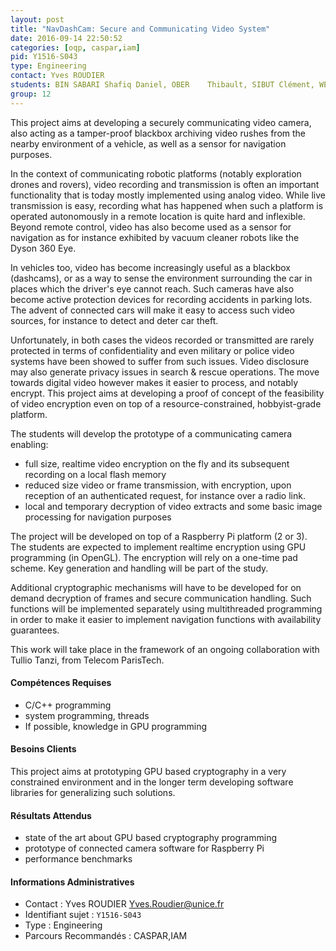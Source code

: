 ```yaml
---
layout: post
title: "NavDashCam: Secure and Communicating Video System"
date: 2016-09-14 22:50:52
categories: [oqp, caspar,iam]
pid: Y1516-S043
type: Engineering
contact: Yves ROUDIER
students: BIN SABARI Shafiq	Daniel, OBER	Thibault, SIBUT	Clément, WEPHRE	Quentin
group: 12
---
```

       
This project aims at developing a securely communicating video camera, also acting as a tamper-proof blackbox archiving video rushes from the nearby environment of a vehicle, as well as a sensor for navigation purposes.

In the context of communicating robotic platforms (notably exploration drones and rovers), video recording and transmission is often an important functionality that is today mostly implemented using analog video. While live transmission is easy, recording what has happened when such a platform is operated autonomously in a remote location is quite hard and inflexible. Beyond remote control, video has also become used as a sensor for navigation as for instance exhibited by vacuum cleaner robots like the Dyson 360 Eye.

In vehicles too, video has become increasingly useful as a blackbox (dashcams), or as a way to sense the environment surrounding the car in places which the driver's eye cannot reach. Such cameras have also become active protection devices for recording accidents in parking lots. The advent of connected cars will make it easy to access such video sources, for instance to detect and deter car theft.

Unfortunately, in both cases the videos recorded or transmitted are rarely protected in terms of confidentiality and even military or police video systems have been showed to suffer from such issues. Video disclosure may also generate privacy issues in search & rescue operations. The move towards digital video however makes it easier to process, and notably encrypt. This project aims at developing a proof of concept of the feasibility of video encryption even on top of a resource-constrained, hobbyist-grade platform.

The students will develop the prototype of a communicating camera enabling:
- full size, realtime video encryption on the fly and its subsequent recording on a local flash memory
- reduced size video or frame transmission, with encryption, upon reception of an authenticated request, for instance over a radio link.
- local and temporary decryption of video extracts and some basic image processing for navigation purposes

The project will be developed on top of a Raspberry Pi platform (2 or 3). The students are expected to implement realtime encryption using GPU programming (in OpenGL). The encryption will rely on a one-time pad scheme. Key generation and handling will be part of the study.

Additional cryptographic mechanisms will have to be developed for on demand decryption of frames and secure communication handling. Such functions will be implemented separately using multithreaded programming in order to make it easier to implement navigation functions with availability guarantees.

This work will take place in the framework of an ongoing collaboration with Tullio Tanzi, from Telecom ParisTech.

#### Compétences Requises
- C/C++ programming
- system programming, threads
- If possible, knowledge in GPU programming


#### Besoins Clients
This project aims at prototyping GPU based cryptography in a very constrained environment and in the longer term developing software libraries for generalizing such solutions.

#### Résultats Attendus
- state of the art about GPU based cryptography programming
- prototype of connected camera software for Raspberry Pi
- performance benchmarks
     

#### Informations Administratives
  * Contact : Yves ROUDIER <Yves.Roudier@unice.fr>
  * Identifiant sujet : `Y1516-S043`
  * Type : Engineering
  * Parcours Recommandés : CASPAR,IAM
     